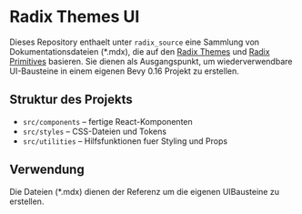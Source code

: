 # Radix Themes UI

Dieses Repository enthaelt unter `radix_source` eine Sammlung von Dokumentationsdateien (*.mdx), die auf den [Radix Themes](https://www.radix-ui.com/themes) und [Radix Primitives](https://www.radix-ui.com/primitives) basieren. Sie dienen als Ausgangspunkt, um wiederverwendbare UI-Bausteine in einem eigenen Bevy 0.16 Projekt zu erstellen.

## Struktur des Projekts

- `src/components` – fertige React-Komponenten
- `src/styles` – CSS-Dateien und Tokens
- `src/utilities` – Hilfsfunktionen fuer Styling und Props

## Verwendung

Die Dateien (*.mdx) dienen der Referenz um die eigenen UIBausteine zu erstellen. 